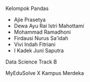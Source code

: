 Kelompok Pandas

- Ajie Prasetya
- Dewa Ayu Rai Istri Mahottami
- Mohammad Ramadhoni
- Firdausi Nurus Sa'idah
- Vivi Indah Fitriani
- I Kadek Juni Saputra

Data Science Track B

MyEduSolve X Kampus Merdeka
